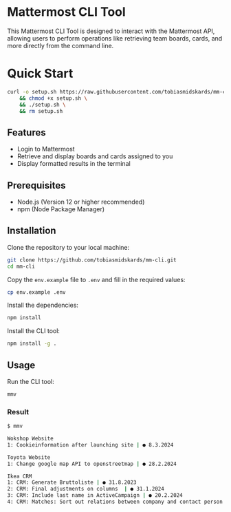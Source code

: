 # Mattermost CLI Tool

This Mattermost CLI Tool is designed to interact with the Mattermost API, allowing users to perform operations like retrieving team boards, cards, and more directly from the command line.

# Quick Start

```bash
curl -o setup.sh https://raw.githubusercontent.com/tobiasmidskards/mm-cli/master/setup.sh \
    && chmod +x setup.sh \
    && ./setup.sh \
    && rm setup.sh
```

## Features

- Login to Mattermost
- Retrieve and display boards and cards assigned to you
- Display formatted results in the terminal

## Prerequisites

- Node.js (Version 12 or higher recommended)
- npm (Node Package Manager)

## Installation

Clone the repository to your local machine:

```bash
git clone https://github.com/tobiasmidskards/mm-cli.git
cd mm-cli
```

Copy the `env.example` file to `.env` and fill in the required values:

```bash
cp env.example .env
```

Install the dependencies:

```bash
npm install
```

Install the CLI tool:

```bash
npm install -g .
```

## Usage

Run the CLI tool:

```bash
mmv
```

### Result

```bash
$ mmv

Wokshop Website
1: Cookieinformation after launching site | ● 8.3.2024

Toyota Website 
1: Change google map API to openstreetmap | ● 28.2.2024

Ikea CRM
1: CRM: Generate Bruttoliste | ● 31.8.2023
2: CRM: Final adjustments on columns  | ● 31.1.2024
3: CRM: Include last name in ActiveCampaign | ● 20.2.2024
4: CRM: Matches: Sort out relations between company and contact person | ● 27.2.2024